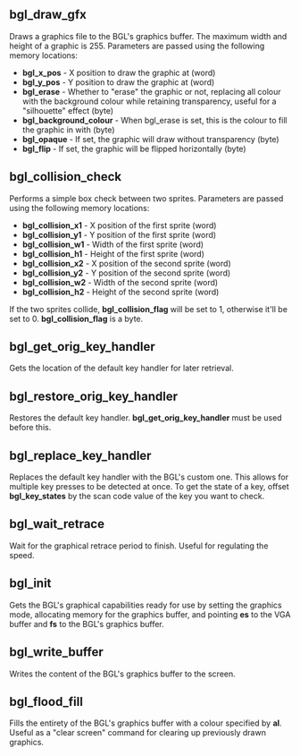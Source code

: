## bgl_draw_gfx
Draws a graphics file to the BGL's graphics buffer. The maximum width and height of a graphic is 255. Parameters are passed using the following memory locations:

- **bgl_x_pos** - X position to draw the graphic at (word)
- **bgl_y_pos** - Y position to draw the graphic at (word)
- **bgl_erase** - Whether to "erase" the graphic or not, replacing all colour with the background colour while retaining transparency, useful for a "silhouette" effect (byte)
- **bgl_background_colour** - When bgl_erase is set, this is the colour to fill the graphic in with (byte)
- **bgl_opaque** - If set, the graphic will draw without transparency (byte)
- **bgl_flip** - If set, the graphic will be flipped horizontally (byte)

## bgl_collision_check
Performs a simple box check between two sprites. Parameters are passed using the following memory locations:
- **bgl_collision_x1** - X position of the first sprite (word)
- **bgl_collision_y1** - Y position of the first sprite (word)
- **bgl_collision_w1** - Width of the first sprite (word)
- **bgl_collision_h1** - Height of the first sprite (word)
- **bgl_collision_x2** - X position of the second sprite (word)
- **bgl_collision_y2** - Y position of the second sprite (word)
- **bgl_collision_w2** - Width of the second sprite (word)
- **bgl_collision_h2** - Height of the second sprite (word)

If the two sprites collide, **bgl_collision_flag** will be set to 1, otherwise it'll be set to 0. **bgl_collision_flag** is a byte.
## bgl_get_orig_key_handler
Gets the location of the default key handler for later retrieval.
## bgl_restore_orig_key_handler
Restores the default key handler. **bgl_get_orig_key_handler** must be used before this.
## bgl_replace_key_handler
Replaces the default key handler with the BGL's custom one. This allows for multiple key presses to be detected at once. To get the state of a key, offset **bgl_key_states** by the scan code value of the key you want to check.
## bgl_wait_retrace
Wait for the graphical retrace period to finish. Useful for regulating the speed.
## bgl_init
Gets the BGL's graphical capabilities ready for use by setting the graphics mode, allocating memory for the graphics buffer, and pointing **es** to the VGA buffer and **fs** to the BGL's graphics buffer.
## bgl_write_buffer
Writes the content of the BGL's graphics buffer to the screen.
## bgl_flood_fill
Fills the entirety of the BGL's graphics buffer with a colour specified by **al**. Useful as a "clear screen" command for clearing up previously drawn graphics.
